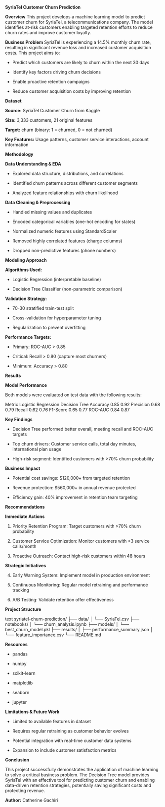 **SyriaTel Customer Churn Prediction**

**Overview**
This project develops a machine learning model to predict customer churn for SyriaTel, a telecommunications company. The model identifies at-risk customers enabling targeted retention efforts to reduce churn rates and improve customer loyalty.

**Business Problem**
SyriaTel is experiencing a 14.5% monthly churn rate, resulting in significant revenue loss and increased customer acquisition costs. This project aims to:

- Predict which customers are likely to churn within the next 30 days

- Identify key factors driving churn decisions

- Enable proactive retention campaigns

- Reduce customer acquisition costs by improving retention

**Dataset**

**Source:** SyriaTel Customer Churn from Kaggle

**Size:** 3,333 customers, 21 original features

**Target:** churn (binary: 1 = churned, 0 = not churned)

**Key Features:** Usage patterns, customer service interactions, account information

**Methodology**

**Data Understanding & EDA**

- Explored data structure, distributions, and correlations

- Identified churn patterns across different customer segments

- Analyzed feature relationships with churn likelihood

**Data Cleaning & Preprocessing**

- Handled missing values and duplicates

- Encoded categorical variables (one-hot encoding for states)

- Normalized numeric features using StandardScaler

- Removed highly correlated features (charge columns)

- Dropped non-predictive features (phone numbers)

**Modeling Approach**

**Algorithms Used:**

- Logistic Regression (interpretable baseline)

- Decision Tree Classifier (non-parametric comparison)

**Validation Strategy:**

- 70-30 stratified train-test split

- Cross-validation for hyperparameter tuning

- Regularization to prevent overfitting

**Performance Targets:**

- Primary: ROC-AUC > 0.85

- Critical: Recall > 0.80 (capture most churners)

- Minimum: Accuracy > 0.80

**Results**

**Model Performance**

Both models were evaluated on test data with the following results:

Metric	    Logistic     Regression	Decision Tree
Accuracy	  0.85	       0.92
Precision	  0.68	       0.79
Recall	    0.62	       0.76
F1-Score	  0.65	       0.77
ROC-AUC	    0.84	       0.87

**Key Findings**

- Decision Tree performed better overall, meeting recall and ROC-AUC targets

- Top churn drivers: Customer service calls, total day minutes, international plan usage

- High-risk segment: Identified customers with >70% churn probability

**Business Impact**

- Potential cost savings: $120,000+ from targeted retention

- Revenue protection: $560,000+ in annual revenue protected

- Efficiency gain: 40% improvement in retention team targeting

**Recommendations**

**Immediate Actions**

1. Priority Retention Program: Target customers with >70% churn probability

2. Customer Service Optimization: Monitor customers with >3 service calls/month

3. Proactive Outreach: Contact high-risk customers within 48 hours

**Strategic Initiatives**

4. Early Warning System: Implement model in production environment

5. Continuous Monitoring: Regular model retraining and performance tracking

6. A/B Testing: Validate retention offer effectiveness

**Project Structure**

text
syriatel-churn-prediction/
├── data/
│   └── SyriaTel.csv
├── notebooks/
│   └── churn_analysis.ipynb
├── models/
│   └── best_churn_model.pkl
├── results/
│   ├── performance_summary.json
│   └── feature_importance.csv
└── README.md

**Resources**

- pandas

- numpy

- scikit-learn

- matplotlib

- seaborn

- jupyter

**Limitations & Future Work**

- Limited to available features in dataset

- Requires regular retraining as customer behavior evolves

- Potential integration with real-time customer data systems

- Expansion to include customer satisfaction metrics

**Conclusion**

This project successfully demonstrates the application of machine learning to solve a critical business problem. The Decision Tree model provides SyriaTel with an effective tool for predicting customer churn and enabling data-driven retention strategies, potentially saving significant costs and protecting revenue.

**Author:** Catherine Gachiri

